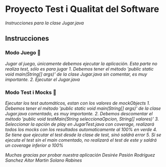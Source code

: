 # Proyecto Test i Qualitat del Software

_Instrucciones para la clase Jugar.java_

## Instrucciones 

### Modo Juego 🚀

_Jugar al juego, únicamente debemos ejecutar la aplicación. Esta parte no realiza test, sólo es para jugar_
_1. Debemos tener el método 'public static void main(String[] args)' de la clase Jugar.java sin comentar, es muy importante._
_2. Ejecutar el Jugar.java_

### Modo Test i Mocks 🔧

_Ejecutar los test automáticos, estan con los valores de mockObjects_
_1. Debemos tener el método 'public static void main(String[] args)' de la clase Jugar.java comentado, es muy importante._
_2. Debemos descomentar el método 'public void testMain(String seleccionaOpcion, String[] valores)'_
_3. Seleccionar la opción de play en JugarTest.java con coverage, realizará todos los mocks con los resultados automaticamente al 100% en verde_
_4. Se tiene que ejecutar el test desde la clase de test, sinó saldrá error_
_5. Si se ejecuta el test sin el main comentado, no realizará el test de este y saldrá un coverage inferior a 100%_


_Muchas gracias por probar nuestra aplicación_
_Desirée Pasión Rodriguez Sanchez_
_Aitor Martin Solano Rabines_